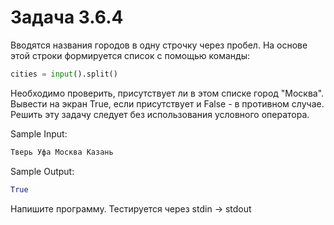 # Задача 3.6.4

Вводятся названия городов в одну строчку через пробел. На основе этой строки формируется список с помощью команды:

```python
cities = input().split()
```

Необходимо проверить, присутствует ли в этом списке город "Москва". Вывести на экран True, если присутствует и False - в противном случае. Решить эту задачу следует без использования условного оператора.

Sample Input:

```python
Тверь Уфа Москва Казань
```

Sample Output:

```python
True
```

Напишите программу. Тестируется через stdin → stdout
